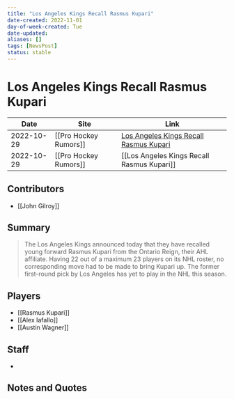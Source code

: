 ```yaml
---
title: "Los Angeles Kings Recall Rasmus Kupari"
date-created: 2022-11-01
day-of-week-created: Tue
date-updated: 
aliases: []
tags: [NewsPost]
status: stable
---
```


# Los Angeles Kings Recall Rasmus Kupari

| Date       | Site                  | Link                                                                                                                          |
| ---------- | --------------------- | ----------------------------------------------------------------------------------------------------------------------------- |
| 2022-10-29 | [[Pro Hockey Rumors]] | [Los Angeles Kings Recall Rasmus Kupari](https://www.prohockeyrumors.com/2022/10/los-angeles-kings-recall-rasmus-kupari.html) |
| 2022-10-29 | [[Pro Hockey Rumors]] | [[Los Angeles Kings Recall Rasmus Kupari]]                                                                                    |

## Contributors
- [[John Gilroy]]


## Summary
> The Los Angeles Kings announced today that they have recalled young forward Rasmus Kupari from the Ontario Reign, their AHL affiliate. Having 22 out of a maximum 23 players on its NHL roster, no corresponding move had to be made to bring Kupari up. The former first-round pick by Los Angeles has yet to play in the NHL this season.


## Players
- [[Rasmus Kupari]]
- [[Alex Iafallo]]
- [[Austin Wagner]]


## Staff
- 


## Notes and Quotes
> 

